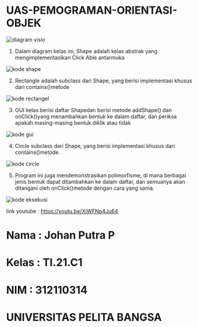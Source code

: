 # UAS-PEMOGRAMAN-ORIENTASI-OBJEK



![diagram visio](https://user-images.githubusercontent.com/109432905/211826200-c5c005e8-9659-431e-b630-f19c6f9fcaf5.png)

1. Dalam diagram kelas ini, Shape adalah kelas abstrak yang mengimplementasikan Click Able antarmuka

![kode shape ](https://user-images.githubusercontent.com/109432905/211826657-e633226b-b1a2-45a7-a82a-90c3900c9f96.png)

2. Rectangle adalah subclass dari Shape, yang berisi implementasi khusus dari contains()metode

![kode rectangel](https://user-images.githubusercontent.com/109432905/211826749-65a0b66e-b765-4aa8-bb60-0203546e427a.png)

3. GUI kelas berisi daftar Shapedan berisi metode addShape() dan onClick()yang menambahkan bentuk ke dalam daftar, dan periksa apakah masing-masing bentuk diklik atau tidak

![kode gui](https://user-images.githubusercontent.com/109432905/211826848-38191709-4cb6-464b-9550-d1a461ce41c2.png)

4. Circle subclass dari Shape, yang berisi implementasi khusus dari contains()metode.

![kode circle](https://user-images.githubusercontent.com/109432905/211828434-460ec129-48d1-4037-835e-59b64e3f61fa.png)

5. Program ini juga mendemonstrasikan polimorfisme, di mana berbagai jenis bentuk dapat ditambahkan ke dalam daftar, dan semuanya akan ditangani oleh onClick()metode dengan cara yang sama.

![kode eksekusi](https://user-images.githubusercontent.com/109432905/211826898-fcf86521-6970-4b66-8d19-853ab0eb8379.png)


link youtube : https://youtu.be/XiWFNp4Ju64

# Nama  : Johan Putra P 
# Kelas : TI.21.C1
# NIM   : 312110314

#                                                               UNIVERSITAS PELITA BANGSA                                                                         #
